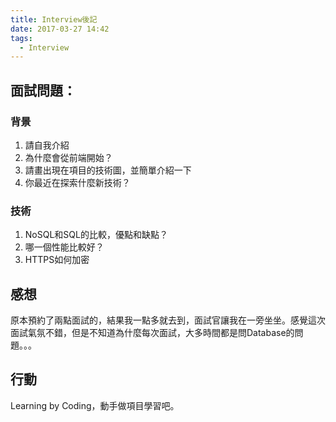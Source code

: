 ```yaml
---
title: Interview後記
date: 2017-03-27 14:42
tags:
  - Interview
---
```


## 面試問題：
### 背景
1. 請自我介紹
1. 為什麼會從前端開始？
1. 請畫出現在項目的技術圖，並簡單介紹一下
1. 你最近在探索什麼新技術？

### 技術
1. NoSQL和SQL的比較，優點和缺點？
1. 哪一個性能比較好？
1. HTTPS如何加密

## 感想
原本預約了兩點面試的，結果我一點多就去到，面試官讓我在一旁坐坐。感覺這次面試氣氛不錯，但是不知道為什麼每次面試，大多時間都是問Database的問題。。。

## 行動
Learning by Coding，動手做項目學習吧。
